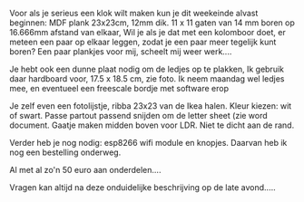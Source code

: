 Voor als je serieus een klok wilt maken kun je dit weekeinde alvast beginnen:
MDF plank 23x23cm, 12mm dik. 11 x 11 gaten van 14 mm boren op 16.666mm afstand van elkaar, Wil je als je dat met een kolomboor doet, er meteen een paar op elkaar leggen, zodat je een paar meer tegelijk kunt boren? Een paar plankjes voor mij, scheelt mij weer werk....


Je hebt ook een dunne plaat nodig om de ledjes op te plakken, Ik gebruik daar hardboard voor, 17.5 x 18.5 cm, zie foto. Ik neem maandag wel ledjes mee, en eventueel een freescale bordje met software erop

Je zelf even een fotolijstje, ribba 23x23 van de Ikea halen. Kleur kiezen: wit of swart. Passe partout passend snijden om de letter sheet (zie word document. Gaatje maken midden boven voor LDR. Niet te dicht aan de rand.

Verder heb je nog nodig: esp8266 wifi module en knopjes. Daarvan heb ik nog een bestelling onderweg. 

Al met al zo'n 50 euro aan onderdelen....

Vragen kan altijd na deze onduidelijke beschrijving op de late avond.....